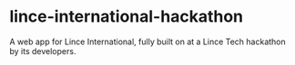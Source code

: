 # lince-international-hackathon
A web app for Lince International, fully built on at a Lince Tech hackathon by its developers. 
